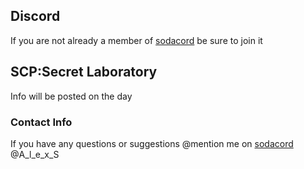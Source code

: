 ## Discord
If you are not already a member of [sodacord](https://discord.gg/sodapoppin) be sure to join it

## SCP:Secret Laboratory
Info will be posted on the day

### Contact Info
If you have any questions or suggestions @mention me on [sodacord](https://discord.gg/sodapoppin) @A_l_e_x_S